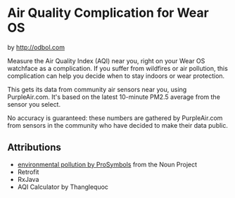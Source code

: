 Air Quality Complication for Wear OS
======================================
by http://odbol.com

Measure the Air Quality Index (AQI) near you, right on your Wear OS watchface as a complication. If you suffer from wildfires or air pollution, this complication can help you decide when to stay indoors or wear protection.

This gets its data from community air sensors near you, using PurpleAir.com. It's based on the latest 10-minute PM2.5 average from the sensor you select.

No accuracy is guaranteed: these numbers are gathered by PurpleAir.com from sensors in the community who have decided to make their data public.



Attributions
------------

 - [environmental pollution by ProSymbols](https://thenounproject.com/term/air-pollution/1970758/) from the Noun Project
 - Retrofit
 - RxJava
 - AQI Calculator by Thanglequoc